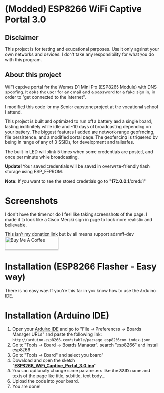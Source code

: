 # (Modded) ESP8266 WiFi Captive Portal 3.0

## Disclaimer
This project is for testing and educational purposes. Use it only against your own networks and devices. I don't take any responsibility for what you do with this program.

## About this project
WiFi captive portal for the Wemos D1 Mini Pro (ESP8266 Module) with DNS spoofing. It asks the user for an email and a password for a fake sign in, in order to "get connected to the internet".

I modified this code for my Senior capstone project at the vocational school I attend.

This project is built and optimized to run off a battery and a single board, lasting indifinitely while idle and ~10 days of broadcasting depending on your battery. The biggest features I added are network-range geofencing, file persistence, and a modified portal page. The geofencing is triggered by being in range of any of 3 SSIDs, for development and failsafes.

The built-in LED will blink 5 times when some credentials are posted, and once per minute while broadcasting.

<b>Update!</b> Your saved credentials will be saved in overwrite-friendly flash storage using ESP_EEPROM. 

<b>Note:</b> If you want to see the stored credetials go to "**172.0.0.1**<a>/creds1</a>"

# Screenshots

I don't have the time nor do I feel like taking screenshots of the page. I made it to look like a Cisco Meraki sign in page to look more realistic and believable.

This isn't my donation link but by all means support adamff-dev
<a href="https://www.buymeacoffee.com/rSiZtB3" target="_blank"><img src="https://www.buymeacoffee.com/assets/img/custom_images/orange_img.png" alt="Buy Me A Coffee" style="height: 41px !important;width: 174px !important;box-shadow: 0px 3px 2px 0px rgba(190, 190, 190, 0.5) !important;-webkit-box-shadow: 0px 3px 2px 0px rgba(190, 190, 190, 0.5) !important;" ></a>


# Installation (ESP8266 Flasher - Easy way)

There is no easy way. If you're this far in you know how to use the Arduino IDE.

# Installation (Arduino IDE)

1. Open your <a href="https://www.arduino.cc/en/main/software">Arduino IDE</a> and go to "File -> Preferences -> Boards Manager URLs" and paste the following link:
``http://arduino.esp8266.com/stable/package_esp8266com_index.json``
2. Go to "Tools -> Board -> Boards Manager", search "esp8266" and install esp8266
3. Go to "Tools -> Board" and select you board"
4. Download and open the sketch "<a href="https://github.com/simoonvance/ESP8266_WiFi_Captive_Portal_3.0/blob/master/ESP8266_WiFi_Captive_Portal_3.0.ino"><b>ESP8266_WiFi_Captive_Portal_3.0.ino</b></a>"
5. You can optionally change some parameters like the SSID name and texts of the page like title, subtitle, text body...
6. Upload the code into your board.
7. You are done!
